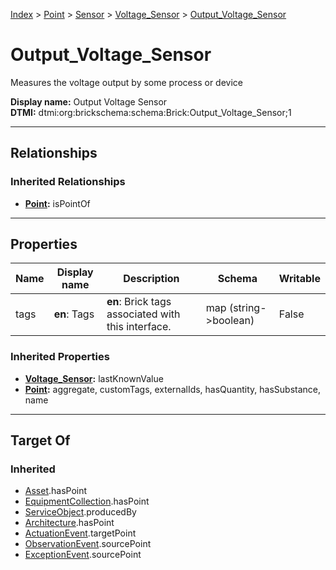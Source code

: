 [Index](../../../index.md) > [Point](../../Point.md) > [Sensor](../Sensor.md) > [Voltage_Sensor](Voltage_Sensor.md) > [Output_Voltage_Sensor](#)
# Output_Voltage_Sensor

Measures the voltage output by some process or device


**Display name:** Output Voltage Sensor<br />
**DTMI:** dtmi:org:brickschema:schema:Brick:Output_Voltage_Sensor;1

---

## Relationships

### Inherited Relationships
* **[Point](../../Point.md):** isPointOf

---

## Properties

|Name|Display name|Description|Schema|Writable|
|-|-|-|-|-|
|tags|**en**: Tags|**en**: Brick tags associated with this interface.|map (string->boolean)|False|
### Inherited Properties
* **[Voltage_Sensor](Voltage_Sensor.md):** lastKnownValue
* **[Point](../../Point.md):** aggregate, customTags, externalIds, hasQuantity, hasSubstance, name

---

## Target Of
### Inherited
* [Asset](../../../Asset/Asset.md).hasPoint
* [EquipmentCollection](../../../Collection/EquipmentCollection.md).hasPoint
* [ServiceObject](../../../Information/ServiceObject/ServiceObject.md).producedBy
* [Architecture](../../../Space/Architecture/Architecture.md).hasPoint
* [ActuationEvent](../../../Event/PointEvent/ActuationEvent.md).targetPoint
* [ObservationEvent](../../../Event/PointEvent/ObservationEvent.md).sourcePoint
* [ExceptionEvent](../../../Event/PointEvent/ExceptionEvent.md).sourcePoint
